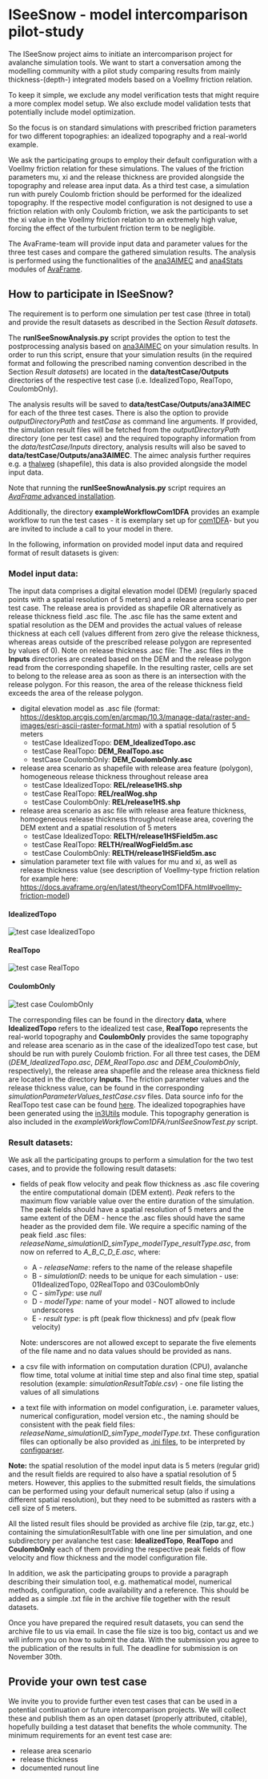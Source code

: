 # ISeeSnow - model intercomparison pilot-study

The ISeeSnow project aims to initiate an intercomparison project for avalanche
simulation tools. We want to start a conversation among the modelling community
with a pilot study comparing results from mainly thickness-(depth-) integrated models
based on a Voellmy friction relation. 

To keep it simple, we exclude any model verification tests that might require a
more complex model setup. We also exclude model validation tests that
potentially include model optimization.

So the focus is on standard simulations with prescribed friction parameters for
two different topographies: an idealized topography and a real-world example. 

We ask the participating groups to employ their default configuration with a
Voellmy friction relation for these simulations. The values of the friction parameters 
mu, xi and the release thickness are provided alongside the topography and 
release area input data. As a third test case, a simulation run with purely 
Coulomb friction should be performed for the idealized topography. If the 
respective model configuration is not designed to use a friction relation 
with only Coulomb friction, we ask the participants to set the xi value in the 
Voellmy friction relation to an extremely high value, 
forcing the effect of the turbulent friction term to be negligible. 

The AvaFrame-team will provide input data and parameter values for the three test
cases and compare the gathered simulation results. The analysis is performed
using the functionalities of the [ana3AIMEC](https://docs.avaframe.org/en/latest/moduleAna3AIMEC.html) and
[ana4Stats](https://docs.avaframe.org/en/latest/moduleAna4Stats.html) modules of
[AvaFrame](https://docs.avaframe.org/en/latest/index.html). 



## How to participate in ISeeSnow?

The requirement is to perform one simulation per test case (three in total)
and provide the result datasets as described in the Section *Result datasets*.

The **runISeeSnowAnalysis.py** script provides the option to test the postprocessing analysis based on
[ana3AIMEC](https://docs.avaframe.org/en/latest/moduleAna3AIMEC.html) on your simulation results. In order to run
this script, ensure that your simulation results (in the required format and following the prescribed naming convention
described in the Section *Result datasets*) are located in the **data/testCase/Outputs** directories of
the respective test case (i.e. IdealizedTopo, RealTopo, CoulombOnly). 
 
The analysis results will be saved to **data/testCase/Outputs/ana3AIMEC**
for each of the three test cases. There is also the option to provide *outputDirectoryPath* and
*testCase* as command line arguments. If provided, the simulation result files will be fetched from the
*outputDirectoryPath* directory (one per test case) and the required topography information from the *data/testCase/Inputs* directory,
analysis results will also be saved to **data/testCase/Outputs/ana3AIMEC**. The aimec analysis further requires e.g. a
[thalweg](https://docs.avaframe.org/en/latest/glossary.html#term-thalweg) (shapefile), this data
is also provided alongside the model input data. 

Note that running the **runISeeSnowAnalysis.py** script requires an [*AvaFrame* advanced installation](https://docs.avaframe.org/en/latest/advancedUsage.html#advanced-script-installation).

Additionally, the directory **exampleWorkflowCom1DFA** provides an example workflow to run the test
cases - it is exemplary set up for [com1DFA](https://docs.avaframe.org/en/latest/moduleCom1DFA.html)-
but you are invited to include a call to your model in there.

In the following, information on provided model input data and required format
of result datasets is given:

### Model input data:

The input data comprises a digital elevation model (DEM) (regularly spaced points with a spatial resolution of 5 meters)
and a release area scenario per test case. The release area is provided as shapefile OR alternatively as release
thickness field .asc file. The .asc file has the same extent and spatial resolution as the DEM and provides the actual
values of release thickness at each cell (values different from zero give the release thickness, whereas areas outside
of the prescribed release polygon are represented by values of 0). Note on release thickness .asc file: The .asc files
in the **Inputs** directories are created based on the DEM and the release polygon read from the corresponding shapefile.
In the resulting raster, cells are set to belong to the release area as soon as there is an intersection with
the release polygon. For this reason, the area of the release thickness field exceeds the area of the release polygon.

* digital elevation model as .asc file (format:
  https://desktop.arcgis.com/en/arcmap/10.3/manage-data/raster-and-images/esri-ascii-raster-format.htm)
  with a spatial resolution of 5 meters
	* testCase IdealizedTopo: **DEM_IdealizedTopo.asc**
	* testCase RealTopo: **DEM_RealTopo.asc**
 	* testCase CoulombOnly: **DEM_CoulombOnly.asc**
* release area scenario as shapefile with release area feature (polygon), homogeneous release thickness throughout release area
	* testCase IdealizedTopo: **REL/release1HS.shp**
	* testCase RealTopo: **REL/realWog.shp**
 	* testCase CoulombOnly: **REL/release1HS.shp**
* release area scenario as asc file with release area feature thickness, homogeneous release
  thickness throughout release area, covering the DEM extent and a spatial resolution of 5 meters
	* testCase IdealizedTopo: **RELTH/release1HSField5m.asc**
	* testCase RealTopo: **RELTH/realWogField5m.asc**
 	* testCase CoulombOnly: **RELTH/release1HSField5m.asc**	
* simulation parameter text file with values for mu and xi, as well as release
  thickness value (see description of Voellmy-type friction relation for
  example here:
  https://docs.avaframe.org/en/latest/theoryCom1DFA.html#voellmy-friction-model)

#### IdealizedTopo
![test case IdealizedTopo](/images/releaseScenario_release1HS_01com1DFA_C_null_dfa.png)


#### RealTopo
![test case RealTopo](/images/releaseScenario_relWog_02com1DFA_C_null_dfa.png)


#### CoulombOnly
![test case CoulombOnly](/images/releaseScenario_release1HS_03com1DFA_C_null_dfa.png)

The corresponding files can be found in the directory **data**, where **IdealizedTopo** refers to the
idealized test case, **RealTopo** represents the real-world topography and **CoulombOnly** provides the same
topography and release area scenario as in the case of the idealizedTopo test case, but should be run with
purely Coulomb friction. For all three test cases, the DEM (*DEM_IdealizedTopo.asc*, *DEM_RealTopo.asc* and
*DEM_CoulombOnly*, respectively), the release area shapefile and the release area thickness field are located
in the directory **Inputs**. The friction parameter values and the release thickness value, can be found
in the corresponding *simulationParameterValues_testCase.csv* files. Data source info for the RealTopo test
case can be found [here](https://docs.avaframe.org/en/latest/dataSources.html#data-sources). The idealized
topographies have been generated using the [in3Utils](https://docs.avaframe.org/en/latest/moduleIn3Utils.html)
module. This topography generation is also included in the *exampleWorkflowCom1DFA/runISeeSnowTest.py* script.

### Result datasets: 

We ask all the participating groups to perform a simulation for the two test
cases, and to provide the following result datasets: 

* fields of peak flow velocity and peak flow thickness as .asc file covering the
  entire computational domain (DEM extent). *Peak* refers to the maximum
  flow variable value over the entire duration of the simulation. The peak
  fields should have a spatial resolution of 5 meters and the same extent of
  the DEM - hence the .asc files should have the same header as the provided
  dem file. We require a specific naming of the peak field .asc files:
  *releaseName_simulationID_simType_modelType_resultType.asc*, from now on
  referred to *A_B_C_D_E.asc*, where:
  	- A - *releaseName*: refers to the name of the release shapefile
	- B - *simulationID*: needs to be unique for each simulation - use: 01IdealizedTopo, 02RealTopo and 03CoulombOnly
  	- C - *simType*: use *null*
	- D - *modelType*: name of your model - NOT allowed to include underscores
	- E - *result type*: is pft (peak flow thickness) and pfv (peak flow velocity)

  Note: underscores are not allowed except to separate the
  five elements of the file name and no data values should be provided as nans.
* a csv file with information on computation duration (CPU), avalanche flow time, total
  volume at initial time step and also final time step, spatial resolution
  (example: *simulationResultTable.csv*) - one file listing the values of all simulations
* a text file with information on model configuration, i.e. parameter values,
  numerical configuration, model version etc., the naming should be consistent with
  the peak field files: *releaseName_simulationID_simType_modelType.txt*.
  These configuration files can optionally be also provided as [.ini files](https://docs.python.org/3/library/configparser.html#supported-ini-file-structure),
  to be interpreted by [configparser](https://docs.python.org/3/library/configparser.html#module-configparser). 

**Note:** the spatial resolution of the model input data is 5 meters (regular
grid) and the result fields are required to also have a spatial resolution of 5
meters. However, this applies to the submitted result fields, the simulations
can be performed using your default numerical setup (also if using a different
spatial resolution), but they need to be submitted as rasters with a cell size
of 5 meters.

All the listed result files should be provided as archive file (zip, tar.gz, etc.) containing
the simulationResultTable with one line per simulation, and 
one subdirectory per avalanche test case: **IdealizedTopo**,
**RealTopo** and **CoulombOnly** each of them providing the respective peak fields of flow
velocity and flow thickness and the model configuration file. 

In addition, we ask the participating groups to provide a paragraph
describing their simulation tool, e.g. mathematical model, numerical methods,
configuration, code availability and a reference. This should be added as a
simple .txt file in the archive file together with the result datasets. 

Once you have prepared the required result datasets, you can send the archive file
to us via email. In case the file size is too big, contact us and we will 
inform you on how to submit the data. With the submission you agree to the publication
of the results in full. The deadline for submission is on November 30th. 

## Provide your own test case

We invite you to provide further even test cases that can be used in a potential
continuation or future intercomparison projects. We will collect these and publish
them as an open dataset (properly attributed, citable), hopefully building a test
dataset that benefits the whole community. 
The minimum requirements for an event test case are: 

* release area scenario
* release thickness 
* documented runout line

  
